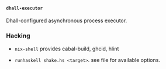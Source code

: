#### `dhall-executor`

Dhall-configured asynchronous process executor.

### Hacking

- `nix-shell` provides cabal-build, ghcid, hlint

- `runhaskell shake.hs <target>`. see file for available options.
